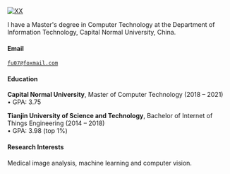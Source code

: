 [![XX](https://img.shields.io/badge/XX-github-blue?logo=github)](https://github.com/XX)

I have a Master's degree in Computer Technology at the Department of Information Technology, Capital Normal University, China.

#### Email  
<code>fu07@foxmail.com</code>  

#### Education  
**Capital Normal University**, Master of Computer Technology (2018 – 2021)  
• GPA: 3.75 

**Tianjin University of Science and Technology**, Bachelor of Internet of Things Engineering (2014 – 2018)  
• GPA: 3.98 (top 1%)  

#### Research Interests  
Medical image analysis, machine learning and computer vision.